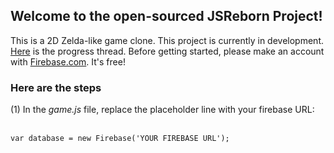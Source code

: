 <h2> Welcome to the open-sourced JSReborn Project!</h2>
<p>
This is a 2D Zelda-like game clone. 
This project is currently in development. <a href="http://evora.forumotion.com/t5-game-progress-updates">Here</a> is the progress thread.
Before getting started, please make an account with <a href="http://www.firebase.com">Firebase.com</a>. It's free! 


<h3>Here are the steps</h3>
(1) In the <em>game.js</em> file, replace the placeholder line with your firebase URL:
<br><br>
<code>
var database = new Firebase('YOUR FIREBASE URL'); 
</code>

</p>
